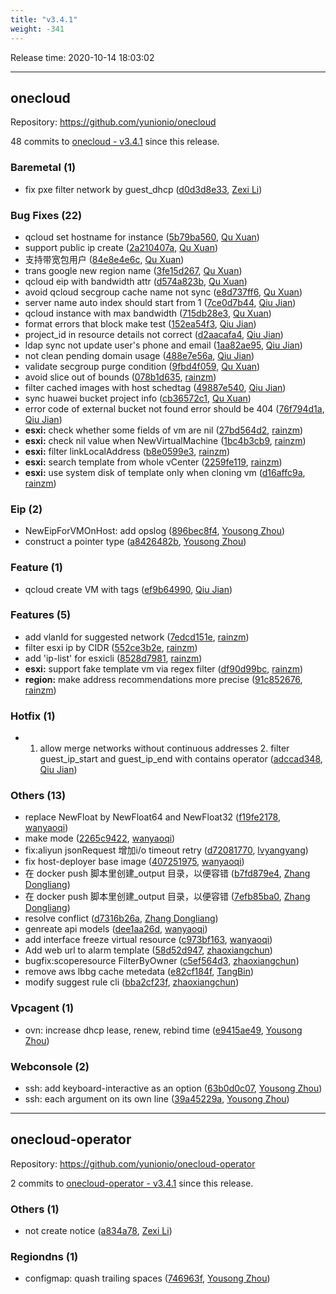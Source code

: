 ```yaml
---
title: "v3.4.1"
weight: -341
---
```


Release time: 2020-10-14 18:03:02

---
## onecloud

Repository: https://github.com/yunionio/onecloud

48 commits to [onecloud - v3.4.1] since this release.

### Baremetal (1)
- fix pxe filter network by guest_dhcp ([d0d3d8e33](https://github.com/yunionio/onecloud/commit/d0d3d8e333128f1d81849a0f69fe04a6f48e6387), [Zexi Li](mailto:zexi.li@qq.com))

### Bug Fixes (22)
- qcloud set hostname for instance ([5b79ba560](https://github.com/yunionio/onecloud/commit/5b79ba560703da088c4566db7638cdef8237fb38), [Qu Xuan](mailto:quxuan@yunionyun.com))
- support public ip create ([2a210407a](https://github.com/yunionio/onecloud/commit/2a210407a59e7ef90485683a75063a6aaa66b7fa), [Qu Xuan](mailto:quxuan@yunionyun.com))
- 支持带宽包用户 ([84e8e4e6c](https://github.com/yunionio/onecloud/commit/84e8e4e6c8e4167eaea77151321c205bb7f97516), [Qu Xuan](mailto:quxuan@yunionyun.com))
- trans google new region name ([3fe15d267](https://github.com/yunionio/onecloud/commit/3fe15d2675017d190f59b31729ecf78ae97afa7b), [Qu Xuan](mailto:quxuan@yunionyun.com))
- qcloud eip with bandwidth attr ([d574a823b](https://github.com/yunionio/onecloud/commit/d574a823ba5aa3b733d4fdc78654cdbcfd4a89d1), [Qu Xuan](mailto:quxuan@yunionyun.com))
- avoid qcloud secgroup cache name not sync ([e8d737ff6](https://github.com/yunionio/onecloud/commit/e8d737ff6c91b50d931c3250d87d5484026b4aba), [Qu Xuan](mailto:quxuan@yunionyun.com))
- server name auto index should start from 1 ([7ce0d7b44](https://github.com/yunionio/onecloud/commit/7ce0d7b44b52cd123910111a0696ccdcbce5b0f0), [Qiu Jian](mailto:qiujian@yunionyun.com))
- qcloud instance with max bandwidth ([715db28e3](https://github.com/yunionio/onecloud/commit/715db28e3ef78e98ddaaf178b386b6232b17b1e3), [Qu Xuan](mailto:quxuan@yunionyun.com))
- format errors that block make test ([152ea54f3](https://github.com/yunionio/onecloud/commit/152ea54f369e4b5646eed302f3a8a781d1d92ac2), [Qiu Jian](mailto:qiujian@yunionyun.com))
- project_id in resource details not correct ([d2aacafa4](https://github.com/yunionio/onecloud/commit/d2aacafa4c6257c4a6d021e97d134abaf1bfb1de), [Qiu Jian](mailto:qiujian@yunionyun.com))
- ldap sync not update user's phone and email ([1aa82ae95](https://github.com/yunionio/onecloud/commit/1aa82ae950e70624380668d5e79ea4c1aa1bd88f), [Qiu Jian](mailto:qiujian@yunionyun.com))
- not clean pending domain usage ([488e7e56a](https://github.com/yunionio/onecloud/commit/488e7e56a682b0bd2c1f1de35b103e88e69f2e68), [Qiu Jian](mailto:qiujian@yunionyun.com))
- validate secgroup purge condition ([9fbd4f059](https://github.com/yunionio/onecloud/commit/9fbd4f05996d97850ea9ab6ba9279cc0dc0249ef), [Qu Xuan](mailto:quxuan@yunionyun.com))
- avoid slice out of bounds ([078b1d635](https://github.com/yunionio/onecloud/commit/078b1d635a35bc23c4628ba6ec39a5d1f7ede719), [rainzm](mailto:mjoycarry@gmail.com))
- filter cached images with host schedtag ([49887e540](https://github.com/yunionio/onecloud/commit/49887e540ac710e9f1fc520aa8bb84bb7121fcd1), [Qiu Jian](mailto:qiujian@yunionyun.com))
- sync huawei bucket project info ([cb36572c1](https://github.com/yunionio/onecloud/commit/cb36572c1c72f9f06efaee408673c974308999fa), [Qu Xuan](mailto:quxuan@yunionyun.com))
- error code of external bucket not found error should be 404 ([76f794d1a](https://github.com/yunionio/onecloud/commit/76f794d1a2805d65d9ff178954d65b8308bd5289), [Qiu Jian](mailto:qiujian@yunionyun.com))
- **esxi:** check whether some fields of vm are nil ([27bd564d2](https://github.com/yunionio/onecloud/commit/27bd564d2dcfe3c760bb39a17b6c97169749effb), [rainzm](mailto:mjoycarry@gmail.com))
- **esxi:** check nil value when NewVirtualMachine ([1bc4b3cb9](https://github.com/yunionio/onecloud/commit/1bc4b3cb90644ae16586248e5eb111b56dc68c05), [rainzm](mailto:mjoycarry@gmail.com))
- **esxi:** filter linkLocalAddress ([b8e0599e3](https://github.com/yunionio/onecloud/commit/b8e0599e3fbb3a9cf36deb2b4396fa50dbfff96b), [rainzm](mailto:mjoycarry@gmail.com))
- **esxi:** search template from whole vCenter ([2259fe119](https://github.com/yunionio/onecloud/commit/2259fe1195ca638ba82ffa70b29ae3c2f4be7889), [rainzm](mailto:mjoycarry@gmail.com))
- **esxi:** use system disk of template only when cloning vm ([d16affc9a](https://github.com/yunionio/onecloud/commit/d16affc9a6e95e1f6d14d091846cabe5daf9edca), [rainzm](mailto:mjoycarry@gmail.com))

### Eip (2)
- NewEipForVMOnHost: add opslog ([896bec8f4](https://github.com/yunionio/onecloud/commit/896bec8f43c539df59ad4b9f24a45b11dd1d7bfe), [Yousong Zhou](mailto:zhouyousong@yunionyun.com))
- construct a pointer type ([a8426482b](https://github.com/yunionio/onecloud/commit/a8426482bf4679a4e0b09c7f480d693e551e2f1f), [Yousong Zhou](mailto:zhouyousong@yunionyun.com))

### Feature (1)
- qcloud create VM with tags ([ef9b64990](https://github.com/yunionio/onecloud/commit/ef9b64990eed1f902cbdd142f4eb85fc771a2cc3), [Qiu Jian](mailto:qiujian@yunionyun.com))

### Features (5)
- add vlanId for suggested network ([7edcd151e](https://github.com/yunionio/onecloud/commit/7edcd151e3d500840eaa051429341171d36b94a2), [rainzm](mailto:mjoycarry@gmail.com))
- filter esxi ip by CIDR ([552ce3b2e](https://github.com/yunionio/onecloud/commit/552ce3b2ea27706d6d23a9cad76fc6e5f66db351), [rainzm](mailto:mjoycarry@gmail.com))
- add 'ip-list' for esxicli ([8528d7981](https://github.com/yunionio/onecloud/commit/8528d79817e30a067c0f85cfc4da70b9f9a21bdb), [rainzm](mailto:mjoycarry@gmail.com))
- **esxi:** support fake template vm via regex filter ([df90d99bc](https://github.com/yunionio/onecloud/commit/df90d99bc5c26b524633f26338314a7ef7e665eb), [rainzm](mailto:mjoycarry@gmail.com))
- **region:** make address recommendations more precise ([91c852676](https://github.com/yunionio/onecloud/commit/91c852676a506e5d5602f697e2b6bc69e3569d82), [rainzm](mailto:mjoycarry@gmail.com))

### Hotfix (1)
- 1. allow merge networks without continuous addresses 2. filter guest_ip_start and guest_ip_end with contains operator ([adccad348](https://github.com/yunionio/onecloud/commit/adccad34872144cf5b7b5e59f7ca196930bd5565), [Qiu Jian](mailto:qiujian@yunionyun.com))

### Others (13)
- replace NewFloat by NewFloat64 and NewFloat32 ([f19fe2178](https://github.com/yunionio/onecloud/commit/f19fe2178c44ef6bed6ac2603c1849ae72d48898), [wanyaoqi](mailto:wanyaoqi@yunionyun.com))
- make mode ([2265c9422](https://github.com/yunionio/onecloud/commit/2265c9422f0f5a61a1643190aeaa72fbc5fc4f37), [wanyaoqi](mailto:wanyaoqi@yunionyun.com))
- fix:aliyun jsonRequest 增加i/o timeout retry ([d72081770](https://github.com/yunionio/onecloud/commit/d72081770e1e32021198192e90aa9981c5696c3c), [lvyangyang](mailto:lvyangyang@yunion.cn))
- fix host-deployer base image ([407251975](https://github.com/yunionio/onecloud/commit/407251975eba8f615b06d165a91f7d8babc7e216), [wanyaoqi](mailto:wanyaoqi@yunionyun.com))
- 在 docker push 脚本里创建_output 目录，以便容错 ([b7fd879e4](https://github.com/yunionio/onecloud/commit/b7fd879e44756f80ffb323edc6fcca6eb3eee90a), [Zhang Dongliang](mailto:zhangdongliang@yunion.cn))
- 在 docker push 脚本里创建_output 目录，以便容错 ([7efb85ba0](https://github.com/yunionio/onecloud/commit/7efb85ba042bfe10d433ebb741d252b2ac41ba6f), [Zhang Dongliang](mailto:zhangdongliang@yunion.cn))
- resolve conflict ([d7316b26a](https://github.com/yunionio/onecloud/commit/d7316b26aa6b19169a7dbda2bb2ddedb429c74cf), [Zhang Dongliang](mailto:zhangdongliang@yunion.cn))
- genreate api models ([dee1aa26d](https://github.com/yunionio/onecloud/commit/dee1aa26dc367b1bf65bdfa6e1f34ee38549f4cc), [wanyaoqi](mailto:wanyaoqi@yunionyun.com))
- add interface freeze virtual resource ([c973bf163](https://github.com/yunionio/onecloud/commit/c973bf16321ab35f34e3c8d0d6ebee013d0b0d06), [wanyaoqi](mailto:wanyaoqi@yunionyun.com))
- Add web url to alarm template ([58d52d947](https://github.com/yunionio/onecloud/commit/58d52d947ca8d5696efd5c6f3a75c81b1b05e07d), [zhaoxiangchun](mailto:1422928955@qq.com))
- bugfix:scoperesource FilterByOwner ([c5ef564d3](https://github.com/yunionio/onecloud/commit/c5ef564d357def027675bccee598d973b8b1d800), [zhaoxiangchun](mailto:1422928955@qq.com))
- remove aws lbbg cache metedata ([e82cf184f](https://github.com/yunionio/onecloud/commit/e82cf184f11271a8994d647dfc833824a8e69cb7), [TangBin](mailto:tangbin@yunion.cn))
- modify suggest rule cli ([bba2cf23f](https://github.com/yunionio/onecloud/commit/bba2cf23fdea02baf9b37a74c25a3d431f533b11), [zhaoxiangchun](mailto:1422928955@qq.com))

### Vpcagent (1)
- ovn: increase dhcp lease, renew, rebind time ([e9415ae49](https://github.com/yunionio/onecloud/commit/e9415ae49e994d28b21b3bb0b771915a98bfe31b), [Yousong Zhou](mailto:zhouyousong@yunionyun.com))

### Webconsole (2)
- ssh: add keyboard-interactive as an option ([63b0d0c07](https://github.com/yunionio/onecloud/commit/63b0d0c071d419c4bd01f0f6bc7463682e04136c), [Yousong Zhou](mailto:zhouyousong@yunionyun.com))
- ssh: each argument on its own line ([39a45229a](https://github.com/yunionio/onecloud/commit/39a45229afccc0b3d78825d730434121ac04987d), [Yousong Zhou](mailto:zhouyousong@yunionyun.com))

[onecloud - v3.4.1]: https://github.com/yunionio/onecloud/compare/v3.4.0...v3.4.1
---
## onecloud-operator

Repository: https://github.com/yunionio/onecloud-operator

2 commits to [onecloud-operator - v3.4.1] since this release.

### Others (1)
- not create notice ([a834a78](https://github.com/yunionio/onecloud-operator/commit/a834a78e6899d8bbc43c4f7638914689f0e3eceb), [Zexi Li](mailto:zexi.li@qq.com))

### Regiondns (1)
- configmap: quash trailing spaces ([746963f](https://github.com/yunionio/onecloud-operator/commit/746963fc0749ba1a881f16f5834fdc197e2b0cd2), [Yousong Zhou](mailto:zhouyousong@yunionyun.com))

[onecloud-operator - v3.4.1]: https://github.com/yunionio/onecloud-operator/compare/v3.4.0...v3.4.1
